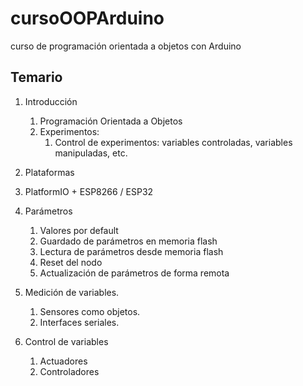 # cursoOOPArduino
curso de programación orientada a objetos con Arduino


## Temario

1. Introducción
   1. Programación Orientada a Objetos
   2. Experimentos:
      1. Control de experimentos: variables controladas, variables manipuladas, etc.
1. Plataformas
1. PlatformIO + ESP8266 / ESP32


1. Parámetros
   1. Valores por default
   2. Guardado de parámetros en memoria flash
   3. Lectura de parámetros desde memoria flash
   4. Reset del nodo
   5. Actualización de parámetros de forma remota
 

2. Medición de variables.
   1. Sensores como objetos.
   1. Interfaces seriales.
 
3. Control de variables
   1. Actuadores
   2. Controladores
 
